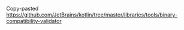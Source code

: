 Copy-pasted https://github.com/JetBrains/kotlin/tree/master/libraries/tools/binary-compatibility-validator